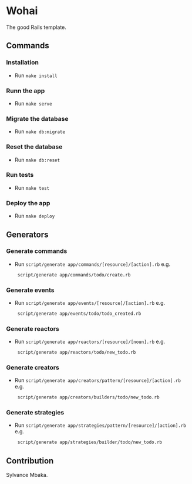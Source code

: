 # Wohai
The good Rails template.

## Commands

### Installation

- Run `make install`

### Runn the app

- Run `make serve`

### Migrate the database

- Run `make db:migrate`

### Reset the database

- Run `make db:reset`

### Run tests

- Run `make test`

### Deploy the app

- Run `make deploy`

## Generators

### Generate commands

- Run `script/generate app/commands/[resource]/[action].rb`
  e.g.
  ```sh
   script/generate app/commands/todo/create.rb
  ```

### Generate events

- Run `script/generate app/events/[resource]/[action].rb`
  e.g.
  ```sh
   script/generate app/events/todo/todo_created.rb
  ```

### Generate reactors

- Run `script/generate app/reactors/[resource]/[noun].rb`
  e.g.
  ```sh
   script/generate app/reactors/todo/new_todo.rb
  ```

### Generate creators

- Run `script/generate app/creators/pattern/[resource]/[action].rb`
  e.g.
  ```sh
   script/generate app/creators/builders/todo/new_todo.rb
  ```

### Generate strategies

- Run `script/generate app/strategies/pattern/[resource]/[action].rb`
  e.g.
  ```sh
   script/generate app/strategies/builder/todo/new_todo.rb
  ```

## Contribution
Sylvance Mbaka.
